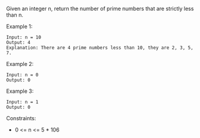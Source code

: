 Given an integer n, return the number of prime numbers that are strictly less than n.

 

Example 1:
```
Input: n = 10
Output: 4
Explanation: There are 4 prime numbers less than 10, they are 2, 3, 5, 7.
```
Example 2:
```
Input: n = 0
Output: 0
```
Example 3:
```
Input: n = 1
Output: 0
```

Constraints:

- 0 <= n <= 5 * 106
